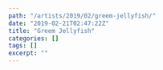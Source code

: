 ```yaml
---
path: "/artists/2019/02/greem-jellyfish/"
date: "2019-02-21T02:47:22Z"
title: "Greem Jellyfish"
categories: []
tags: []
excerpt: ""
---
```


